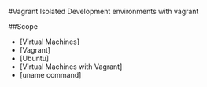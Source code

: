 #Vagrant
Isolated Development environments with vagrant

##Scope
- [Virtual Machines]
- [Vagrant]
- [Ubuntu]
- [Virtual Machines with Vagrant]
- [uname command]
